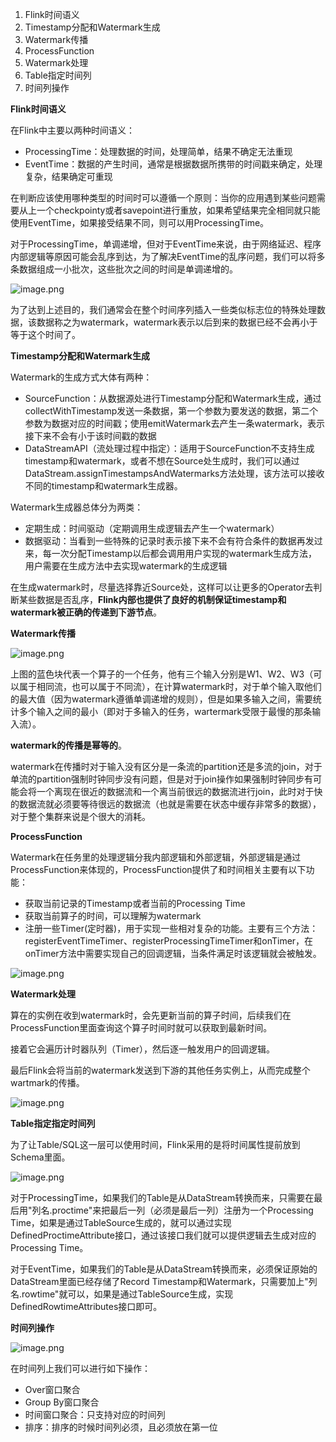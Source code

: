 1. Flink时间语义
2. Timestamp分配和Watermark生成
3. Watermark传播
4. ProcessFunction
5. Watermark处理
6. Table指定时间列
7. 时间列操作

**Flink时间语义**

在Flink中主要以两种时间语义：

- ProcessingTime：处理数据的时间，处理简单，结果不确定无法重现
- EventTime：数据的产生时间，通常是根据数据所携带的时间戳来确定，处理复杂，结果确定可重现


在判断应该使用哪种类型的时间时可以遵循一个原则：当你的应用遇到某些问题需要从上一个checkpointy或者savepoint进行重放，如果希望结果完全相同就只能使用EventTime，如果接受结果不同，则可以用ProcessingTime。

对于ProcessingTime，单调递增，但对于EventTime来说，由于网络延迟、程序内部逻辑等原因可能会乱序到达，为了解决EventTime的乱序问题，我们可以将多条数据组成一小批次，这些批次之间的时间是单调递增的。

![image.png](https://tva1.sinaimg.cn/large/69ad3470gy1h590y2qcsxj20eu06vgme.jpg)

为了达到上述目的，我们通常会在整个时间序列插入一些类似标志位的特殊处理数据，该数据称之为watermark，watermark表示以后到来的数据已经不会再小于等于这个时间了。

**Timestamp分配和Watermark生成**

Watermark的生成方式大体有两种：

- SourceFunction：从数据源处进行Timestamp分配和Watermark生成，通过collectWithTimestamp发送一条数据，第一个参数为要发送的数据，第二个参数为数据对应的时间戳；使用emitWatermark去产生一条watermark，表示接下来不会有小于该时间戳的数据
- DataStreamAPI（流处理过程中指定）：适用于SourceFunction不支持生成timestamp和watermark，或者不想在Source处生成时，我们可以通过DataStream.assignTimestampsAndWatermarks方法处理，该方法可以接收不同的timestamp和watermark生成器。


Watermark生成器总体分为两类：

- 定期生成：时间驱动（定期调用生成逻辑去产生一个watermark）
- 数据驱动：当看到一些特殊的记录时表示接下来不会有符合条件的数据再发过来，每一次分配Timestamp以后都会调用用户实现的watermark生成方法，用户需要在生成方法中去实现watermark的生成逻辑


在生成watermark时，尽量选择靠近Source处，这样可以让更多的Operator去判断某些数据是否乱序，**Flink内部也提供了良好的机制保证timestamp和watermark被正确的传递到下游节点**。

**Watermark传播**

![image.png](https://tva1.sinaimg.cn/large/69ad3470gy1h5brt1n4adj20un0c1jw7.jpg)

上图的蓝色块代表一个算子的一个任务，他有三个输入分别是W1、W2、W3（可以属于相同流，也可以属于不同流），在计算watermark时，对于单个输入取他们的最大值（因为watermark遵循单调递增的规则），但是如果多输入之间，需要统计多个输入之间的最小（即对于多输入的任务，wartermark受限于最慢的那条输入流）。

**watermark的传播是幂等的**。

watermark在传播时对于输入没有区分是一条流的partition还是多流的join，对于单流的partition强制时钟同步没有问题，但是对于join操作如果强制时钟同步有可能会将一个离现在很近的数据流和一个离当前很远的数据流进行join，此时对于快的数据流就必须要等待很远的数据流（也就是需要在状态中缓存非常多的数据），对于整个集群来说是个很大的消耗。

**ProcessFunction**

Watermark在任务里的处理逻辑分我内部逻辑和外部逻辑，外部逻辑是通过ProcessFunction来体现的，ProcessFunction提供了和时间相关主要有以下功能：

- 获取当前记录的Timestamp或者当前的Processing Time
- 获取当前算子的时间，可以理解为watermark
- 注册一些Timer(定时器)，用于实现一些相对复杂的功能。主要有三个方法：registerEventTimeTimer、registerProcessingTimeTimer和onTimer，在onTimer方法中需要实现自己的回调逻辑，当条件满足时该逻辑就会被触发。


![image.png](https://tva1.sinaimg.cn/large/69ad3470gy1h5dfbeuncoj20si05cjux.jpg)

**Watermark处理**

算在的实例在收到watermark时，会先更新当前的算子时间，后续我们在ProcessFunction里面查询这个算子时间时就可以获取到最新时间。

接着它会遍历计时器队列（Timer），然后逐一触发用户的回调逻辑。

最后Flink会将当前的watermark发送到下游的其他任务实例上，从而完成整个wartmark的传播。

![image.png](https://tva1.sinaimg.cn/large/69ad3470gy1h5dgluuwiaj20uq02sdh1.jpg)

**Table指定指定时间列**

为了让Table/SQL这一层可以使用时间，Flink采用的是将时间属性提前放到Schema里面。

![image.png](https://tva1.sinaimg.cn/large/69ad3470gy1h5dgpyys0bj20ob0bojwo.jpg)

对于ProcessingTime，如果我们的Table是从DataStream转换而来，只需要在最后用"列名.proctime"来把最后一列（必须是最后一列）注册为一个Processing Time，如果是通过TableSource生成的，就可以通过实现DefinedProctimeAttribute接口，通过该接口我们就可以提供逻辑去生成对应的Processing Time。


对于EventTime，如果我们的Table是从DataStream转换而来，必须保证原始的DataStream里面已经存储了Record Timestamp和Watermark，只需要加上"列名.rowtime"就可以，如果是通过TableSource生成，实现DefinedRowtimeAttributes接口即可。

**时间列操作**

![image.png](https://tva1.sinaimg.cn/large/69ad3470gy1h5djtg1tbbj20mn0c077n.jpg)

在时间列上我们可以进行如下操作：

- Over窗口聚合
- Group By窗口聚合
- 时间窗口聚合：只支持对应的时间列
- 排序：排序的时候时间列必须，且必须放在第一位
